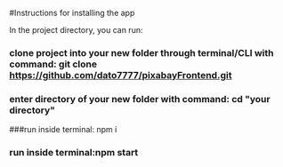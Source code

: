 #Instructions for installing the app

In the project directory, you can run:
### clone project into your new folder through terminal/CLI with command: git clone https://github.com/dato7777/pixabayFrontend.git
### enter directory of your new folder with command: cd "your directory"
###run inside terminal: npm i 
### run inside terminal:npm start






